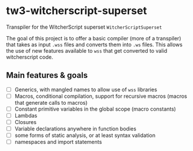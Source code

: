 # tw3-witcherscript-superset
Transpiler for the WitcherScript superset `WitcherScriptSuperset`

The goal of this project is to offer a basic compiler (more of a transpiler) that takes as input `.wss` files and converts them into `.ws` files.
This allows the use of new features available to `wss` that get converted to valid witcherscript code.

## Main features & goals
 - [ ] Generics, with mangled names to allow use of `wss` libraries
 - [ ] Macros, conditional compilation, support for recursive macros (macros that generate calls to macros)
 - [ ] Constant primitive variables in the global scope (macro constants)
 - [ ] Lambdas
 - [ ] Closures
 - [ ] Variable declarations anywhere in function bodies
 - [ ] some forms of static analysis, or at least syntax validation
 - [ ] namespaces and import statements
